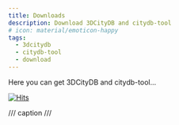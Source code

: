 ```yaml
---
title: Downloads
description: Download 3DCityDB and citydb-tool
# icon: material/emoticon-happy
tags:
  - 3dcitydb
  - citydb-tool
  - download
---
```


Here you can get 3DCityDB and citydb-tool...

[![Hits](https://hits.seeyoufarm.com/api/count/incr/badge.svg?url=https%3A%2F%2F3dcitydb.github.io%2F3dcitydb-mkdocs%2Fdownload%2F&count_bg=%2379C83D&title_bg=%23555555&icon=&icon_color=%23E7E7E7&title=Visitors&edge_flat=false)](https://hits.seeyoufarm.com/#history)

/// caption
///
